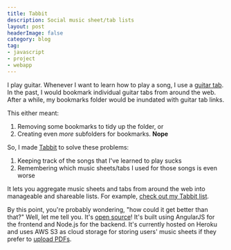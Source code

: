 ```yaml
---
title: Tabbit
description: Social music sheet/tab lists
layout: post
headerImage: false
category: blog
tag:
- javascript
- project
- webapp
---
```


I play guitar. Whenever I want to learn how to play a song, I use a 
[guitar tab](https://tabs.ultimate-guitar.com/t/the_beatles/blackbird_ver5_tab.htm).
In the past, I would bookmark individual guitar tabs from around the web.
After a while, my bookmarks folder would be inundated with guitar tab links.

This either meant: 

1. Removing some bookmarks to tidy up the folder, or
2. Creating even *more* subfolders for bookmarks. **Nope**

So, I made [Tabbit](http://www.tabbit.xyz) to solve these problems:

1. Keeping track of the songs that I've learned to play sucks
2. Remembering which music sheets/tabs I used for those songs is even worse

It lets you aggregate music sheets and tabs from around the web into 
manageable and shareable lists. For example,
[check out my Tabbit list](http://www.tabbit.xyz/#/users/1/lists).

By this point, you're probably wondering, "how could it get better than that?"
Well, let me tell you. It's [open source](https://github.com/janclarin/tabbit)! 
It's built using AngularJS for the frontend and Node.js for the backend. 
It's currently hosted on Heroku and uses AWS S3 as cloud storage 
for storing users' music sheets if they prefer to 
[upload PDFs](https://tabbit.s3.amazonaws.com/kiss-the-rain-eqymp6hw5vid19m8wmb249529.pdf).
